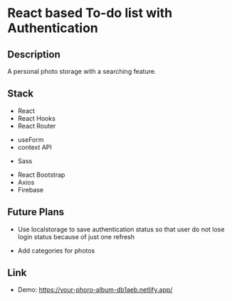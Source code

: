 # React based To-do list with Authentication

## Description

A personal photo storage with a searching feature.

## Stack

- React
- React Hooks
- React Router

* useForm
* context API

- Sass

* React Bootstrap
* Axios
* Firebase

## Future Plans

- Use localstorage to save authentication status so that user do not lose login status because of just one refresh

* Add categories for photos

## Link

- Demo: https://your-phoro-album-db1aeb.netlify.app/
